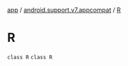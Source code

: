 [app](../../index.md) / [android.support.v7.appcompat](../index.md) / [R](./index.md)

# R

`class R`
`class R`